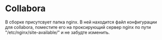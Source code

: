 # Collabora

В сборке присутсвует папка nginx. В ней находится файл конфигурации для collabora, поместите его на проксирующий сервер nginx по пути "/etc/nginx/site-available/" и не забудте изменить.
